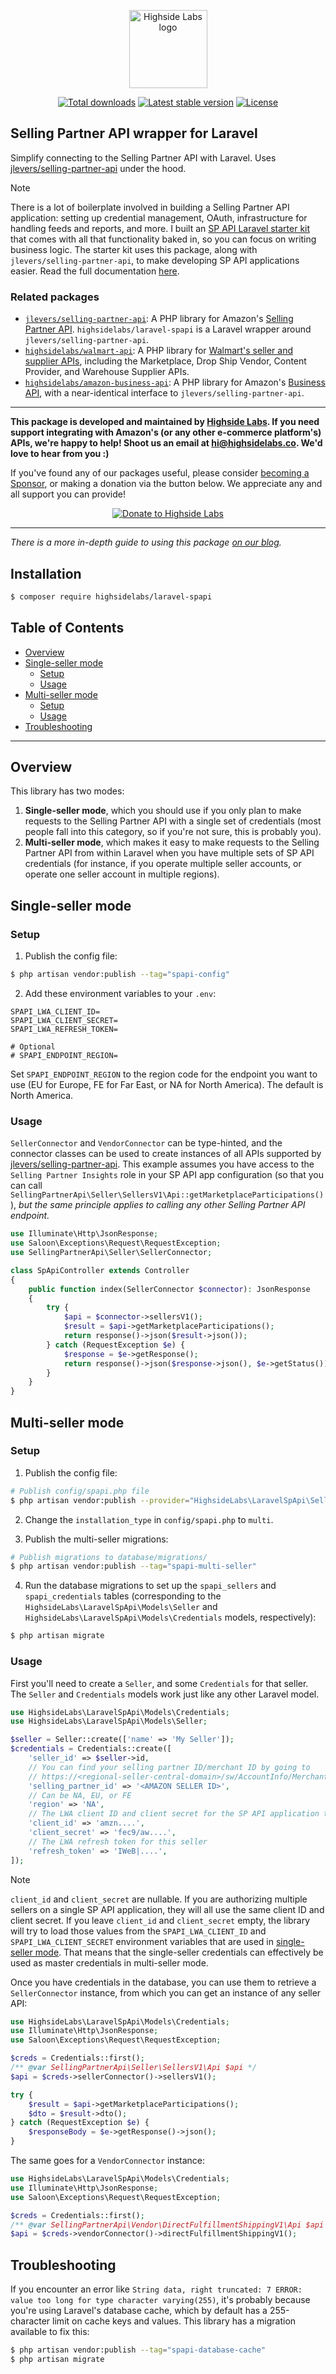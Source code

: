 <p align="center">
    <a href="https://highsidelabs.co" target="_blank">
        <img src="https://github.com/highsidelabs/.github/blob/main/images/logo.png?raw=true" width="125" alt="Highside Labs logo">
    </a>
</p>

<p align="center">
    <a href="https://packagist.org/packages/highsidelabs/laravel-spapi"><img alt="Total downloads" src="https://img.shields.io/packagist/dt/highsidelabs/laravel-spapi.svg?style=flat-square"></a>
    <a href="https://packagist.org/packages/highsidelabs/laravel-spapi"><img alt="Latest stable version" src="https://img.shields.io/packagist/v/highsidelabs/laravel-spapi.svg?style=flat-square"></a>
    <a href="https://packagist.org/packages/highsidelabs/laravel-spapi"><img alt="License" src="https://img.shields.io/packagist/l/highsidelabs/laravel-spapi.svg?style=flat-square"></a>
</p>

## Selling Partner API wrapper for Laravel

Simplify connecting to the Selling Partner API with Laravel. Uses [jlevers/selling-partner-api](https://github.com/jlevers/selling-partner-api) under the hood.

> [!NOTE]
> There is a lot of boilerplate involved in building a Selling Partner API application: setting up credential management, OAuth, infrastructure for handling feeds and reports, and more. I built an [SP API Laravel starter kit](https://tools.highsidelabs.co/starter-kit) that comes with all that functionality baked in, so you can focus on writing business logic. The starter kit uses this package, along with `jlevers/selling-partner-api`, to make developing SP API applications easier. Read the full documentation [here](https://docs.highsidelabs.co/sp-api-starter-kit).

### Related packages

* [`jlevers/selling-partner-api`](https://github.com/jlevers/selling-partner-api): A PHP library for Amazon's [Selling Partner API](https://developer-docs.amazon.com/sp-api/docs). `highsidelabs/laravel-spapi` is a Laravel wrapper around `jlevers/selling-partner-api`.
* [`highsidelabs/walmart-api`](https://github.com/highsidelabs/walmart-api-php): A PHP library for [Walmart's seller and supplier APIs](https://developer.walmart.com), including the Marketplace, Drop Ship Vendor, Content Provider, and Warehouse Supplier APIs.
* [`highsidelabs/amazon-business-api`](https://github.com/highsidelabs/amazon-business-api): A PHP library for Amazon's [Business API](https://developer-docs.amazon.com/amazon-business/docs), with a near-identical interface to `jlevers/selling-partner-api`.

---

**This package is developed and maintained by [Highside Labs](https://highsidelabs.co). If you need support integrating with Amazon's (or any other e-commerce platform's) APIs, we're happy to help! Shoot us an email at [hi@highsidelabs.co](mailto:hi@highsidelabs.co). We'd love to hear from you :)**

If you've found any of our packages useful, please consider [becoming a Sponsor](https://github.com/sponsors/highsidelabs), or making a donation via the button below. We appreciate any and all support you can provide!

<p align="center">
    <a href="https://www.paypal.com/donate/?hosted_button_id=FG8Q6MNB4HJCC"><img alt="Donate to Highside Labs" src="https://www.paypalobjects.com/en_US/i/btn/btn_donateCC_LG.gif"></a>
</p>

---

_There is a more in-depth guide to using this package [on our blog](https://highsidelabs.co/blog/laravel-selling-partner-api)._

## Installation

```bash
$ composer require highsidelabs/laravel-spapi
```

## Table of Contents

* [Overview](#overview)
* [Single-seller mode](#single-seller-mode)
    * [Setup](#setup)
    * [Usage](#usage)
* [Multi-seller mode](#multi-seller-mode)
    * [Setup](#setup-1)
    * [Usage](#usage-1)
* [Troubleshooting](#troubleshooting)

------

## Overview

This library has two modes:
1. **Single-seller mode**, which you should use if you only plan to make requests to the Selling Partner API with a single set of credentials (most people fall into this category, so if you're not sure, this is probably you).
2. **Multi-seller mode**, which makes it easy to make requests to the Selling Partner API from within Laravel when you have multiple sets of SP API credentials (for instance, if you operate multiple seller accounts, or operate one seller account in multiple regions).

## Single-seller mode

### Setup

1. Publish the config file:

```bash
$ php artisan vendor:publish --tag="spapi-config"
```

2. Add these environment variables to your `.env`:

```env
SPAPI_LWA_CLIENT_ID=
SPAPI_LWA_CLIENT_SECRET=
SPAPI_LWA_REFRESH_TOKEN=

# Optional
# SPAPI_ENDPOINT_REGION=
```

Set `SPAPI_ENDPOINT_REGION` to the region code for the endpoint you want to use (EU for Europe, FE for Far East, or NA for North America). The default is North America.

### Usage

`SellerConnector` and `VendorConnector` can be type-hinted, and the connector classes can be used to create instances of all APIs supported by [jlevers/selling-partner-api](https://github.com/jlevers/selling-partner-api#supported-api-segments). This example assumes you have access to the `Selling Partner Insights` role in your SP API app configuration (so that you can call `SellingPartnerApi\Seller\SellersV1\Api::getMarketplaceParticipations()`), _but the same principle applies to calling any other Selling Partner API endpoint._

```php
use Illuminate\Http\JsonResponse;
use Saloon\Exceptions\Request\RequestException;
use SellingPartnerApi\Seller\SellerConnector;

class SpApiController extends Controller
{
    public function index(SellerConnector $connector): JsonResponse
    {
        try {
            $api = $connector->sellersV1();
            $result = $api->getMarketplaceParticipations();
            return response()->json($result->json());
        } catch (RequestException $e) {
            $response = $e->getResponse();
            return response()->json($response->json(), $e->getStatus());
        }
    }
}
```


## Multi-seller mode

### Setup

1. Publish the config file:

```bash
# Publish config/spapi.php file
$ php artisan vendor:publish --provider="HighsideLabs\LaravelSpApi\SellingPartnerApiServiceProvider"
```

2. Change the `installation_type` in `config/spapi.php` to `multi`.

3. Publish the multi-seller migrations:

```bash
# Publish migrations to database/migrations/
$ php artisan vendor:publish --tag="spapi-multi-seller"
```


4. Run the database migrations to set up the `spapi_sellers` and `spapi_credentials` tables (corresponding to the `HighsideLabs\LaravelSpApi\Models\Seller` and `HighsideLabs\LaravelSpApi\Models\Credentials` models, respectively):

```bash
$ php artisan migrate
```

### Usage

First you'll need to create a `Seller`, and some `Credentials` for that seller. The `Seller` and `Credentials` models work just like any other Laravel model.

```php
use HighsideLabs\LaravelSpApi\Models\Credentials;
use HighsideLabs\LaravelSpApi\Models\Seller;

$seller = Seller::create(['name' => 'My Seller']);
$credentials = Credentials::create([
    'seller_id' => $seller->id,
    // You can find your selling partner ID/merchant ID by going to
    // https://<regional-seller-central-domain>/sw/AccountInfo/MerchantToken/step/MerchantToken
    'selling_partner_id' => '<AMAZON SELLER ID>',
    // Can be NA, EU, or FE
    'region' => 'NA',
    // The LWA client ID and client secret for the SP API application these credentials were created with
    'client_id' => 'amzn....',
    'client_secret' => 'fec9/aw....',
    // The LWA refresh token for this seller
    'refresh_token' => 'IWeB|....',
]);
```

> [!NOTE]
> `client_id` and `client_secret` are nullable. If you are authorizing multiple sellers on a single SP API application, they will all use the same client ID and client secret. If you leave `client_id` and `client_secret` empty, the library will try to load those values from the `SPAPI_LWA_CLIENT_ID` and `SPAPI_LWA_CLIENT_SECRET` environment variables that are used in [single-seller mode](#single-seller-mode). That means that the single-seller credentials can effectively be used as master credentials in multi-seller mode.

Once you have credentials in the database, you can use them to retrieve a `SellerConnector`  instance, from which you can get an instance of any seller API:

```php
use HighsideLabs\LaravelSpApi\Models\Credentials;
use Illuminate\Http\JsonResponse;
use Saloon\Exceptions\Request\RequestException;

$creds = Credentials::first();
/** @var SellingPartnerApi\Seller\SellersV1\Api $api */
$api = $creds->sellerConnector()->sellersV1();

try {
    $result = $api->getMarketplaceParticipations();
    $dto = $result->dto();
} catch (RequestException $e) {
    $responseBody = $e->getResponse()->json();
}
```

The same goes for a `VendorConnector` instance:

```php
use HighsideLabs\LaravelSpApi\Models\Credentials;
use Illuminate\Http\JsonResponse;
use Saloon\Exceptions\Request\RequestException;

$creds = Credentials::first();
/** @var SellingPartnerApi\Vendor\DirectFulfillmentShippingV1\Api $api */
$api = $creds->vendorConnector()->directFulfillmentShippingV1();
```

## Troubleshooting

If you encounter an error like `String data, right truncated: 7 ERROR:  value too long for type character varying(255)`, it's probably because you're using Laravel's database cache, which by default has a 255-character limit on cache keys and values. This library has a migration available to fix this:

```bash
$ php artisan vendor:publish --tag="spapi-database-cache"
$ php artisan migrate
```
